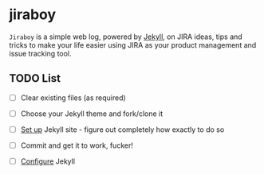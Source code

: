 # jiraboy
`Jiraboy` is a simple web log, powered by [Jekyll](http://jekyllrb.com/), on JIRA ideas, tips and tricks to make your life easier using JIRA as your product management and issue tracking tool.

## TODO List
* [ ] Clear existing files (as required)
* [ ] Choose your Jekyll theme and fork/clone it
* [ ] [Set up][1] Jekyll site - figure out completely how exactly to do so
* [ ] Commit and get it to work, fucker!
* [ ] [Configure][2] Jekyll


[1]: https://help.github.com/articles/setting-up-your-github-pages-site-locally-with-jekyll/
[2]: https://help.github.com/articles/configuring-jekyll/
